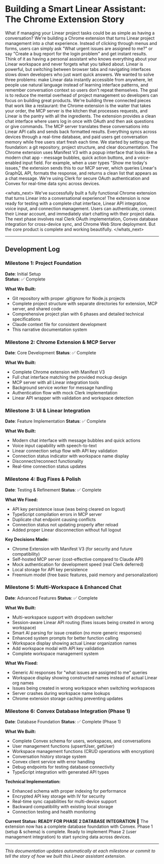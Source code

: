 # Building a Smart Linear Assistant: The Chrome Extension Story

<documentation>
  <introduction>
    What if managing your Linear project tasks could be as simple as having a conversation? We're building a Chrome extension that turns Linear project management into a chat experience. Instead of clicking through menus and forms, users can simply ask "What urgent issues are assigned to me?" or say "Create a bug report for the login problem" and get instant results. Think of it as having a personal assistant who knows everything about your Linear workspace and never forgets what you talked about.
  </introduction>
  
  <why>
    Linear is powerful, but switching between browser tabs and navigating interfaces slows down developers who just want quick answers. We wanted to solve three problems: make Linear data instantly accessible from anywhere, let people use natural language instead of learning interface patterns, and remember conversation context so users don't repeat themselves. The goal is to reduce the mental overhead of project management so developers can focus on building great products.
  </why>
  
  <what>
    We're building three connected pieces that work like a restaurant: the Chrome extension is the waiter that takes your order, the MCP server is the kitchen that processes requests, and Linear is the pantry with all the ingredients. The extension provides a clean chat interface where users log in once with OAuth and then ask questions or give commands. The MCP server translates these conversations into Linear API calls and sends back formatted results. Everything syncs across devices through a real-time database, and paid users get conversation memory while free users start fresh each time.
  </what>
  
  <how>
    We started by setting up the foundation: a git repository, project structure, and clear documentation. The Chrome extension uses Manifest V3 with a popup interface that looks like a modern chat app - message bubbles, quick action buttons, and a voice-enabled input field. For example, when a user types "Show me today's issues," the extension sends this to our MCP server, which queries Linear's GraphQL API, formats the response, and returns a clean list that appears as a chat message. We're using Clerk for secure OAuth authentication and Convex for real-time data sync across devices.
  </how>
  
  <whats_next>
    We've successfully built a fully functional Chrome extension that turns Linear into a conversational experience! The extension is now ready for testing with a complete chat interface, Linear API integration, voice input, and connection management. Users can authenticate, connect their Linear account, and immediately start chatting with their project data. The next phase involves real Clerk OAuth implementation, Convex database integration for cross-device sync, and Chrome Web Store deployment. But the core product is complete and working beautifully.
  </whats_next>
</documentation>

---

## Development Log

### Milestone 1: Project Foundation 
**Date**: Initial Setup  
**Status**: ✅ Complete

**What We Built:**
- Git repository with proper .gitignore for Node.js projects
- Complete project structure with separate directories for extension, MCP server, and shared code
- Comprehensive project plan with 6 phases and detailed technical specifications
- Claude context file for consistent development
- This narrative documentation system

### Milestone 2: Chrome Extension & MCP Server
**Date**: Core Development
**Status**: ✅ Complete

**What We Built:**
- Complete Chrome extension with Manifest V3
- Full chat interface matching the provided mockup design
- MCP server with all Linear integration tools
- Background service worker for message handling
- Authentication flow with mock Clerk implementation
- Linear API wrapper with validation and workspace detection

### Milestone 3: UI & Linear Integration
**Date**: Feature Implementation
**Status**: ✅ Complete

**What We Built:**
- Modern chat interface with message bubbles and quick actions
- Voice input capability with speech-to-text
- Linear connection setup flow with API key validation
- Connection status indicator with workspace name display
- Disconnect/reconnect functionality
- Real-time connection status updates

### Milestone 4: Bug Fixes & Polish
**Date**: Testing & Refinement
**Status**: ✅ Complete

**What We Fixed:**
- API key persistence issue (was being cleared on logout)
- TypeScript compilation errors in MCP server
- Duplicate chat endpoint causing conflicts
- Connection status not updating properly after reload
- Added proper Linear disconnection without full logout

**Key Decisions Made:**
- Chrome Extension with Manifest V3 (for security and future compatibility)
- Self-hosted MCP server (cost-effective compared to Claude API)
- Mock authentication for development speed (real Clerk deferred)
- Local storage for API key persistence
- Freemium model (free basic features, paid memory and personalization)

### Milestone 5: Multi-Workspace & Enhanced Chat
**Date**: Advanced Features
**Status**: ✅ Complete

**What We Built:**
- Multi-workspace support with dropdown switcher
- Session-aware Linear API routing (fixes issues being created in wrong workspace)
- Smart AI parsing for issue creation (no more generic responses)
- Enhanced system prompts for better function calling
- Workspace display showing actual Linear organization names
- Add workspace modal with API key validation
- Complete workspace management system

**What We Fixed:**
- Generic AI responses for "what issues are assigned to me" queries
- Workspace display showing constructed names instead of actual Linear org names
- Issues being created in wrong workspace when switching workspaces
- Server crashes during workspace name lookups
- Chrome extension storage caching preventing updates

### Milestone 6: Convex Database Integration (Phase 1)
**Date**: Database Foundation
**Status**: ✅ Complete (Phase 1)

**What We Built:**
- Complete Convex schema for users, workspaces, and conversations
- User management functions (upsertUser, getUser)
- Workspace management functions (CRUD operations with encryption)
- Conversation history storage system
- Convex client service with error handling
- Debug endpoints for testing database connectivity
- TypeScript integration with generated API types

**Technical Implementation:**
- Enhanced schema with proper indexing for performance
- Encrypted API key storage with IV for security
- Real-time sync capabilities for multi-device support
- Backward compatibility with existing local storage
- Connection testing and health monitoring

**Current Status: READY FOR PHASE 2 DATABASE INTEGRATION 🚀**
The extension now has a complete database foundation with Convex. Phase 1 (setup & schema) is complete. Ready to implement Phase 2 (user management integration) to start syncing data across devices.

---

*This documentation updates automatically at each milestone or commit to tell the story of how we built this Linear assistant extension.*